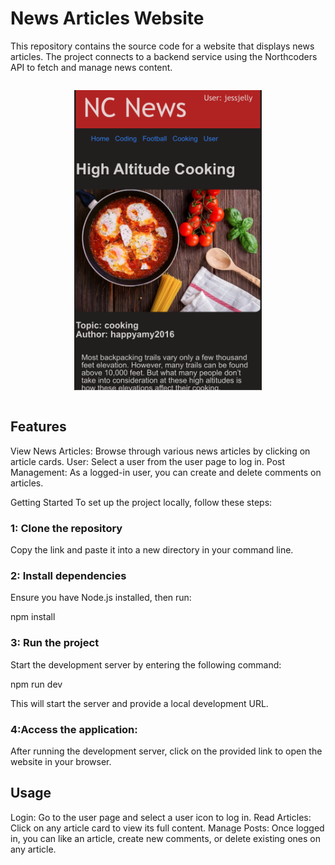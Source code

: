 # News Articles Website

This repository contains the source code for a website that displays news articles. The project connects to a backend service using the Northcoders API to fetch and manage news content.

<div style="display: flex; justify-content: space-around; margin: 10px 0;">
   
 <img
        src="./images/Screen3.png" 
        alt="Screenshot"
        width="300px"
    />
</div>




## Features

View News Articles: Browse through various news articles by clicking on article cards.
User: Select a user from the user page to log in.
Post Management: As a logged-in user, you can create and delete comments on articles.

Getting Started
To set up the project locally, follow these steps:

### 1: Clone the repository
Copy the link and paste it into a new directory in your command line.

### 2: Install dependencies
Ensure you have Node.js installed, then run:

npm install


### 3: Run the project
Start the development server by entering the following command:

npm run dev

This will start the server and provide a local development URL.

### 4:Access the application:
After running the development server, click on the provided link to open the website in your browser.


## Usage

Login: Go to the user page and select a user icon to log in.
Read Articles: Click on any article card to view its full content.
Manage Posts: Once logged in, you can like an article, create new comments, or delete existing ones on any article.




